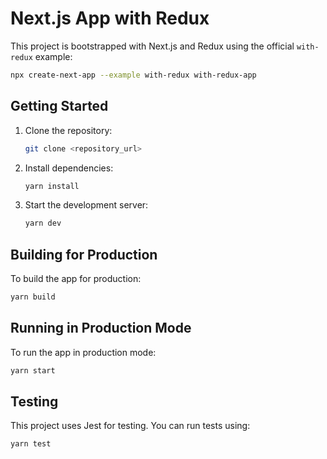 # Next.js App with Redux

This project is bootstrapped with Next.js and Redux using the official `with-redux` example:

```bash
npx create-next-app --example with-redux with-redux-app
```

## Getting Started

1. Clone the repository:

   ```bash
   git clone <repository_url>
   ```

2. Install dependencies:

   ```bash
   yarn install
   ```

3. Start the development server:

   ```bash
   yarn dev
   ```

## Building for Production

To build the app for production:

```bash
yarn build
```

## Running in Production Mode

To run the app in production mode:

```bash
yarn start
```

## Testing

This project uses Jest for testing. You can run tests using:

```bash
yarn test
```
